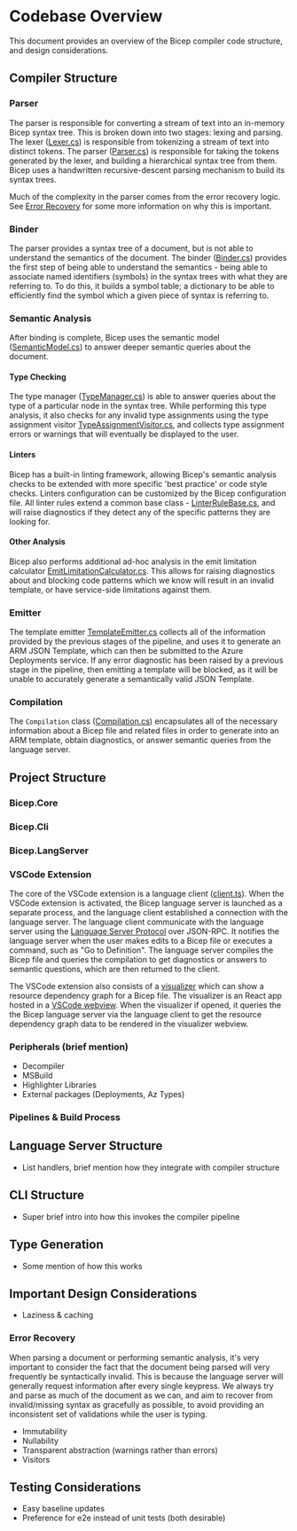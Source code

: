 # Codebase Overview
This document provides an overview of the Bicep compiler code structure, and design considerations.

## Compiler Structure
### Parser
The parser is responsible for converting a stream of text into an in-memory Bicep syntax tree. This is broken down into two stages: lexing and parsing. The lexer ([Lexer.cs](../src/Bicep.Core/Parsing/Lexer.cs)) is responsible from tokenizing a stream of text into distinct tokens. The parser ([Parser.cs](../src/Bicep.Core/Parsing/Parser.cs)) is responsible for taking the tokens generated by the lexer, and building a hierarchical syntax tree from them. Bicep uses a handwritten recursive-descent parsing mechanism to build its syntax trees.

Much of the complexity in the parser comes from the error recovery logic. See [Error Recovery](#error-recovery) for some more information on why this is important.

### Binder
The parser provides a syntax tree of a document, but is not able to understand the semantics of the document. The binder ([Binder.cs](../src/Bicep.Core/Semantics/Binder.cs)) provides the first step of being able to understand the semantics - being able to associate named identifiers (symbols) in the syntax trees with what they are referring to. To do this, it builds a symbol table; a dictionary to be able to efficiently find the symbol which a given piece of syntax is referring to.

### Semantic Analysis
After binding is complete, Bicep uses the semantic model ([SemanticModel.cs](../src/Bicep.Core/Semantics/SemanticModel.cs)) to answer deeper semantic queries about the document.

#### Type Checking
The type manager ([TypeManager.cs](../src/TypeSystem/TypeManager.cs)) is able to answer queries about the type of a particular node in the syntax tree. While performing this type analysis, it also checks for any invalid type assignments using the type assignment visitor [TypeAssignmentVisitor.cs](../src/Bicep.Core/TypeSystem/TypeAssignmentVisitor.cs), and collects type assignment errors or warnings that will eventually be displayed to the user.

#### Linters
Bicep has a built-in linting framework, allowing Bicep's semantic analysis checks to be extended with more specific 'best practice' or code style checks. Linters configuration can be customized by the Bicep configuration file. All linter rules extend a common base class - [LinterRuleBase.cs](../src/Bicep.Core/Analyzers/Linter/LinterRuleBase.cs), and will raise diagnostics if they detect any of the specific patterns they are looking for.

#### Other Analysis
Bicep also performs additional ad-hoc analysis in the emit limitation calculator [EmitLimitationCalculator.cs](../src/Bicep.Core/Emit/EmitLimitationCalculator.cs). This allows for raising diagnostics about and blocking code patterns which we know will result in an invalid template, or have service-side limitations against them.

### Emitter
The template emitter [TemplateEmitter.cs](../src/Bicep.Core/Emit/TemplateEmitter.cs) collects all of the information provided by the previous stages of the pipeline, and uses it to generate an ARM JSON Template, which can then be submitted to the Azure Deployments service. If any error diagnostic has been raised by a previous stage in the pipeline, then emitting a template will be blocked, as it will be unable to accurately generate a semantically valid JSON Template.

### Compilation
The `Compilation` class ([Compilation.cs](../src/Bicep.Core/Semantics/Compilation.cs)) encapsulates all of the necessary information about a Bicep file and related files in order to generate into an ARM template, obtain diagnostics, or answer semantic queries from the language server.

## Project Structure
### Bicep.Core
### Bicep.Cli
### Bicep.LangServer
### VSCode Extension
The core of the VSCode extension is a language client ([client.ts](../src/vscode-bicep/src/language/client.ts)). When the VSCode extension is activated, the Bicep language server is launched as a separate process, and the language client established a connection with the language server. The language client communicate with the language server using the [Language Server Protocol](https://microsoft.github.io/language-server-protocol/) over JSON-RPC. It notifies the language server when the user makes edits to a Bicep file or executes a command, such as "Go to Definition". The language server compiles the Bicep file and queries the compilation to get diagnostics or answers to semantic questions, which are then returned to the client.

The VSCode extension also consists of a [visualizer](../src/vscode-bicep/src/visualizer) which can show a resource dependency graph for a Bicep file. The visualizer is an React app hosted in a [VSCode webview](https://code.visualstudio.com/api/extension-guides/webview). When the visualizer if opened, it queries the the Bicep language server via the language client to get the resource dependency graph data to be rendered in the visualizer webview.

### Peripherals (brief mention)
* Decompiler
* MSBuild
* Highlighter Libraries
* External packages (Deployments, Az Types)
### Pipelines & Build Process

## Language Server Structure
* List handlers, brief mention how they integrate with compiler structure

## CLI Structure
* Super brief intro into how this invokes the compiler pipeline

## Type Generation
* Some mention of how this works

## Important Design Considerations
* Laziness & caching
### Error Recovery
When parsing a document or performing semantic analysis, it's very important to consider the fact that the document being parsed will very frequently be syntactically invalid. This is because the language server will generally request information after every single keypress. We always try and parse as much of the document as we can, and aim to recover from invalid/missing syntax as gracefully as possible, to avoid providing an inconsistent set of validations while the user is typing.

* Immutability
* Nullability
* Transparent abstraction (warnings rather than errors)
* Visitors

## Testing Considerations
* Easy baseline updates
* Preference for e2e instead of unit tests (both desirable)
